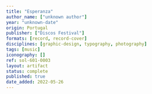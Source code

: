 ```yaml
---
title: "Esperanza"
author_name: ["unknown author"]
year: "unknown-date"
origin: Portugal
publisher: ["Discos Festival"]
formats: [record, record-cover]
disciplines: [graphic-design, typography, photography]
tags: [music]
iconography: []
ref: sol-601-0003
layout: artifact
status: complete
published: true
date_added: 2022-05-26
---
```

